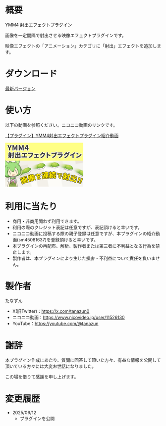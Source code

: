 # 概要
YMM4 射出エフェクトプラグイン

画像を一定間隔で射出させる映像エフェクトプラグインです。

映像エフェクトの「アニメーション」カテゴリに「射出」エフェクトを追加します。

# ダウンロード
[最新バージョン](https://github.com/tanazun/EjectEffectPlugin/releases/latest)

# 使い方
以下の動画を参照ください。ニコニコ動画のリンクです。

[【プラグイン】YMM4射出エフェクトプラグイン紹介動画](https://www.nicovideo.jp/watch/sm45081637?ref=garage_share_other)

<img src="./images/thumbnail.jpg" alt="動画のサムネイル" width="50%" />

# 利用に当たり
- 商用・非商用問わず利用できます。
- 利用の際のクレジット表記は任意ですが、表記頂けると幸いです。
- ニコニコ動画に投稿する際の親子登録は任意ですが、本プラグインの紹介動画(sm45081637)を登録頂けると幸いです。
- 本プラグインの再配布、解析、製作者または第三者に不利益となる行為を禁止します。
- 製作者は、本プラグインにより生じた損害・不利益について責任を負いません。

# 製作者
たなずん
- X(旧Twitter)：https://x.com/tanazun0
- ニコニコ動画：https://www.nicovideo.jp/user/11526130
- YouTube：https://youtube.com/@tanazun

# 謝辞
本プラグイン作成にあたり、質問に回答して頂いた方々、有益な情報を公開して頂いている方々には大変お世話になりました。

この場を借りて感謝を申し上げます。

# 変更履歴
- 2025/06/12
  - プラグインを公開
